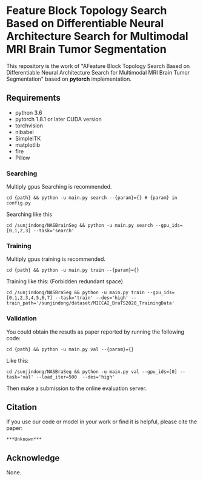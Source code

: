 # Feature Block Topology Search Based on Differentiable Neural Architecture Search for Multimodal MRI Brain Tumor Segmentation

This repository is the work of "AFeature Block Topology Search Based on Differentiable Neural Architecture Search for Multimodal MRI Brain Tumor Segmentation" based on **pytorch** implementation. 


## Requirements
- python 3.6
- pytorch 1.8.1 or later CUDA version
- torchvision
- nibabel
- SimpleITK
- matplotlib
- fire
- Pillow

### Searching
Multiply gpus Searching is recommended.
```
cd {path} && python -u main.py search --{param}={} # {param} in config.py
```
Searching like this
```
cd /sunjindong/NASBrainSeg && python -u main.py search --gpu_ids=[0,1,2,3] --task='search'
```

### Training

Multiply gpus training is recommended. 
```
cd {path} && python -u main.py train --{param}={}
```

Training like this: (Forbidden redundant space)
```
cd /sunjindong/NASBraSeg && python -u main.py train --gpu_ids=[0,1,2,3,4,5,6,7] --task='train' --des='high' --train_path='/sunjindong/dataset/MICCAI_BraTS2020_TrainingData'
```

### Validation
You could obtain the resutls as paper reported by running the following code:

```
cd {path} && python -u main.py val --{param}={}
```
Like this:
```
cd /sunjindong/NASBraSeg && python -u main.py val --gpu_ids=[0] --task='val' --load_iter=500  --des='high'
```
Then make a submission to the online evaluation server.

## Citation

If you use our code or model in your work or find it is helpful, please cite the paper:
```
***Unknown***
```

## Acknowledge
None.

